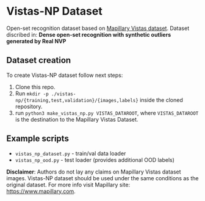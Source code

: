 
# Vistas-NP  Dataset
Open-set recognition dataset based on [Mapillary Vistas dataset](https://www.mapillary.com/dataset/vistas).
Dataset discribed in: **Dense open-set recognition with synthetic outliers generated by Real NVP**

## Dataset creation
To create Vistas-NP dataset follow next steps:
1. Clone this repo.
2. Run `mkdir -p ./vistas-np/{training,test,validation}/{images,labels}` inside the cloned repository.
3. run `python3 make_vistas_np.py VISTAS_DATAROOT`, where `VISTAS_DATAROOT` is the destination to the Mapillary Vistas Dataset.


## Example scripts
- `vistas_np_dataset.py` - train/val data loader
- `vistas_np_ood.py`  -  test loader (provides additional OOD labels)

**Disclaimer**: Authors do not lay any claims on Mapillary Vistas dataset images. Vistas-NP dataset should be used under the same conditions as the original dataset. For more info visit Mapillary site: https://www.mapillary.com.
